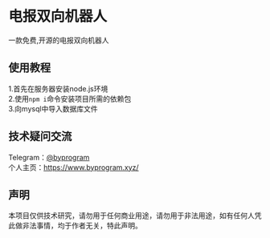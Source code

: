 # 电报双向机器人
一款免费,开源的电报双向机器人
## 使用教程
1.首先在服务器安装node.js环境<br>
2.使用`npm i`命令安装项目所需的依赖包<br>
3.向mysql中导入数据库文件<br>
## 技术疑问交流
Telegram：[@byprogram](https://t.me/byprogram)<br>
个人主页：https://www.byprogram.xyz/
## 声明
本项目仅供技术研究，请勿用于任何商业用途，请勿用于非法用途，如有任何人凭此做非法事情，均于作者无关，特此声明。
